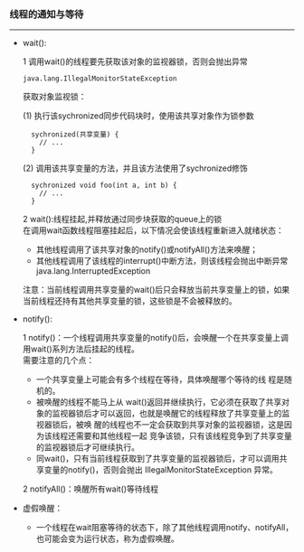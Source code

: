 ### **线程的通知与等待**
---
- wait(): 

    1 调用wait()的线程要先获取该对象的监视器锁，否则会抛出异常
    ```
    java.lang.IllegalMonitorStateException
    ```
    获取对象监视锁：<br>
    
    (1) 执行该sychronized同步代码块时，使用该共享对象作为锁参数
    ```
      sychronized(共享变量) {
        // ...
      }
    ```
    (2) 调用该共享变量的方法，并且该方法使用了sychronized修饰
    ```
      sychronized void foo(int a, int b) {
        // ...
      }
    ```
    
    2 wait():线程挂起,并释放通过同步块获取的queue上的锁<br>
    在调用wait函数线程阻塞挂起后，以下情况会使该线程重新进入就绪状态：
    - 其他线程调用了该共享对象的notify()或notifyAll()方法来唤醒；
    - 其他线程调用了该线程的interrupt()中断方法，则该线程会抛出中断异常java.lang.InterruptedException
    
    注意：当前线程调用共享变量的wait()后只会释放当前共享变量上的锁，如果当前线程还持有其他共享变量的锁，这些锁是不会被释放的。
    
    
- notify():
    
    1 notify()：一个线程调用共享变量的notify()后，会唤醒一个在共享变量上调用wait()系列方法后挂起的线程。<br>
    需要注意的几个点：
    + 一个共享变量上可能会有多个线程在等待，具体唤醒哪个等待的线
      程是随机的。 
    + 被唤醒的线程不能马上从 wait()返回并继续执行，它必须在获取了共享对
      象的监视器锁后才可以返回，也就是唤醒它的线程释放了共享变量上的监视器锁后，被唤
      醒的线程也不一定会获取到共享对象的监视器锁，这是因为该线程还需要和其他线程一起
      竞争该锁，只有该线程竞争到了共享变量的监视器锁后才可继续执行。
    + 同wait()，只有当前线程获取到了共享变量的监视器锁后，才可以调用共
      享变量的notify()，否则会抛出 IllegalMonitorStateException 异常。
    
    2 notifyAll()：唤醒所有wait()等待线程
- 虚假唤醒：
    + 一个线程在wait阻塞等待的状态下，除了其他线程调用notify、notifyAll，也可能会变为运行状态，称为虚假唤醒。
